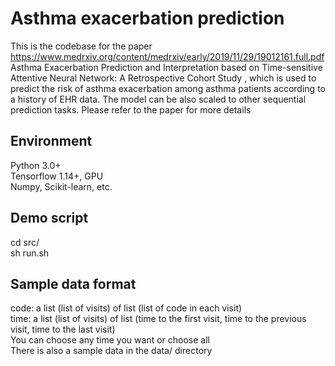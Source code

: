 # Asthma exacerbation prediction
This is the codebase for the paper https://www.medrxiv.org/content/medrxiv/early/2019/11/29/19012161.full.pdf <br>
Asthma Exacerbation Prediction and Interpretation based on Time-sensitive Attentive Neural Network: A Retrospective Cohort Study
, which is used to predict the risk of asthma exacerbation among asthma patients according to a history of EHR data. The model can be also scaled to other sequential prediction tasks. Please refer to the paper for more details

## Environment
Python 3.0+ <br>
Tensorflow 1.14+, GPU <br>
Numpy, Scikit-learn, etc.

## Demo script
cd src/ <br>
sh run.sh

## Sample data format
code: a list (list of visits) of list (list of code in each visit) <br>
time: a list (list of visits) of list (time to the first visit, time to the previous visit, time to the last visit) <br>
You can choose any time you want or choose all <br>
There is also a sample data in the data/ directory
